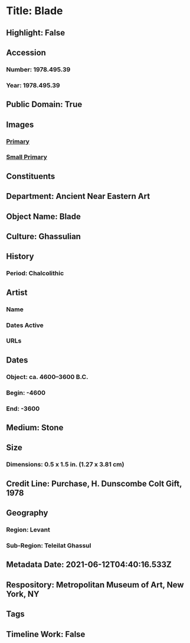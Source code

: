 # Title: Blade
## Highlight: False
## Accession
### Number: 1978.495.39
### Year: 1978.495.39
## Public Domain: True
## Images
### [Primary](https://images.metmuseum.org/CRDImages/an/original/ME1978_495_39.jpg)
### [Small Primary](https://images.metmuseum.org/CRDImages/an/web-large/ME1978_495_39.jpg)
## Constituents
## Department: Ancient Near Eastern Art
## Object Name: Blade
## Culture: Ghassulian
## History
### Period: Chalcolithic
## Artist
### Name
### Dates Active
### URLs
## Dates
### Object: ca. 4600–3600 B.C.
### Begin: -4600
### End: -3600
## Medium: Stone
## Size
### Dimensions: 0.5 x 1.5 in. (1.27 x 3.81 cm)
## Credit Line: Purchase, H. Dunscombe Colt Gift, 1978
## Geography
### Region: Levant
### Sub-Region: Teleilat Ghassul
## Metadata Date: 2021-06-12T04:40:16.533Z
## Respository: Metropolitan Museum of Art, New York, NY
## Tags
## Timeline Work: False